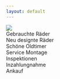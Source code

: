 ```yaml
---
layout: default
---
```

<div id="header-wrap">
	<div class=header-space></div>
	<div class="logo">
	<a href="{{ content }}/home"><img class="logo-img" src="{{ content }}/images/logo.png"></a>
	</div>



<!-- 	<div class="header-text">
		<p class="main-header-text">Upcycled biycles</p>
		<p class="sub-header-text"><a href="mailto:someone@example.com?Subject=Hello%20again">info@chichi.de</a>
 | +49 157 86467010</p>
	</div> -->
</div>

<div id="container">
Gebrauchte Räder<br>
Neu designte Räder<br>
Schöne Oldtimer<br>
Service Montage<br>
Inspektionen<br>
Inzahlungnahme<br>
Ankauf
</div>
